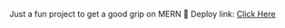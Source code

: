 Just a fun project to get a good grip on MERN
🎯 Deploy link: [Click Here](https://ballers-frontend.onrender.com)
